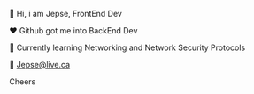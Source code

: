 
:wave: Hi, i am Jepse, FrontEnd Dev

:heart: Github got me into BackEnd Dev

:speech_balloon: Currently learning Networking and Network Security Protocols

:e-mail: Jepse@live.ca

Cheers  
